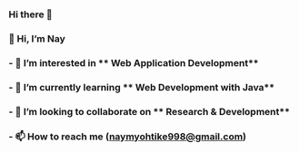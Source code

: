 ### Hi there 👋

### 👋 Hi, I’m Nay
### - 👀 I’m interested in ** Web Application Development**
### - 🌱 I’m currently learning ** Web Development with Java**
### - 💞️ I’m looking to collaborate on ** Research & Development**
### - 📫 How to reach me (naymyohtike998@gmail.com)
<!--
**naymh/naymh** is a ✨ _special_ ✨ repository because its `README.md` (this file) appears on your GitHub profile.

Here are some ideas to get you started

-->

